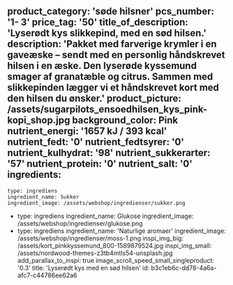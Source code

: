 product_category: 'søde hilsner'
pcs_number: '1- 3'
price_tag: '50'
title_of_description: 'Lyserødt kys slikkepind, med en sød hilsen.'
description: 'Pakket med farverige krymler i en gaveæske – sendt med en personlig håndskrevet hilsen i en æske. Den lyserøde kyssemund smager af granatæble og citrus. Sammen med slikkepinden lægger vi et håndskrevet kort med den hilsen du ønsker.'
product_picture: /assets/sugarpilots_ensoedhilsen_kys_pink-kopi_shop.jpg
background_color: Pink
nutrient_energi: '1657 kJ / 393 kcal'
nutrient_fedt: '0'
nutrient_fedtsyrer: '0'
nutrient_kulhydrat: '98'
nutrient_sukkerarter: '57'
nutrient_protein: '0'
nutrient_salt: '0'
ingredients:
  -
    type: ingrediens
    ingredient_name: Sukker
    ingredient_image: /assets/webshop/ingredienser/sukker.png
  -
    type: ingrediens
    ingredient_name: Glukose
    ingredient_image: /assets/webshop/ingredienser/glukose.png
  -
    type: ingrediens
    ingredient_name: 'Naturlige aromaer'
    ingredient_image: /assets/webshop/ingredienser/moss-1.png
inspi_img_big: /assets/kort_pinkkyssemund_800-1589879524.jpg
inspi_img_small: /assets/nordwood-themes-z3tb4mtls54-unsplash.jpg
add_parallax_to_inspi: true
image_scroll_speed_small_singleproduct: '0.3'
title: 'Lyserødt kys med en sød hilsen'
id: b3c1eb6c-dd78-4a6a-afc7-c44786ee62a6
